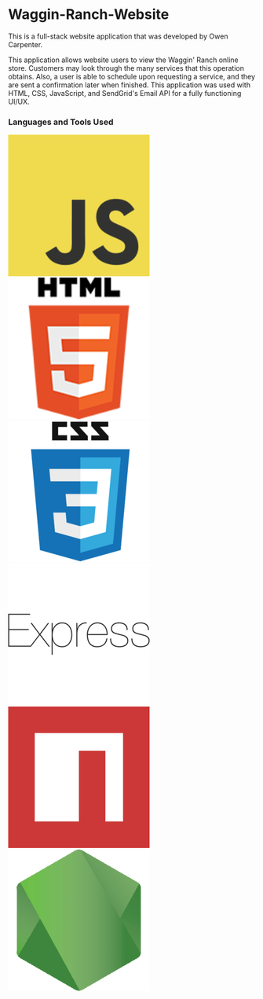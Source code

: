 # Waggin-Ranch-Website

This is a full-stack website application that was developed by Owen Carpenter.

This application allows website users to view the Waggin' Ranch online store. Customers may look through the many services that this operation obtains. Also, a user is able to schedule upon requesting a service, and they are sent a confirmation later when finished. This application was used with HTML, CSS, JavaScript, and SendGrid's Email API for a fully functioning UI/UX.

### Languages and Tools Used

![JavaScript](https://raw.githubusercontent.com/github/explore/main/topics/javascript/javascript.png)
![HTML](https://raw.githubusercontent.com/github/explore/main/topics/html/html.png)
![CSS](https://raw.githubusercontent.com/github/explore/main/topics/css/css.png)
![Express.js](https://raw.githubusercontent.com/github/explore/main/topics/express/express.png)
![npm](https://raw.githubusercontent.com/github/explore/main/topics/npm/npm.png)
![Node.js](https://raw.githubusercontent.com/github/explore/main/topics/nodejs/nodejs.png)
